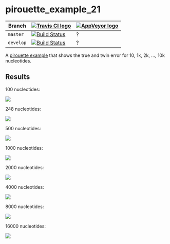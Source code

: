 # pirouette_example_21

Branch   |[![Travis CI logo](pics/TravisCI.png)](https://travis-ci.org)                                                                                                 |[![AppVeyor logo](pics/AppVeyor.png)](https://appveyor.com)                                                                                               
---------|--------------------------------------------------------------------------------------------------------------------------------------------------------------|--------------------------------------------------------------------------------------------------------------------------------------------------------------------------------------------
`master` |[![Build Status](https://travis-ci.org/richelbilderbeek/pirouette_example_21.svg?branch=master)](https://travis-ci.org/richelbilderbeek/pirouette_example_21) |?
`develop`|[![Build Status](https://travis-ci.org/richelbilderbeek/pirouette_example_21.svg?branch=develop)](https://travis-ci.org/richelbilderbeek/pirouette_example_21)|?

A [pirouette example](https://github.com/richelbilderbeek/pirouette_examples)
that shows the true and twin error for 10, 1k, 2k, ..., 10k nucleotides.


## Results

100 nucleotides:

![](example_21_314/errors.png)

248 nucleotides:

![](example_21_315/errors.png)

500 nucleotides:

![](example_21_316/errors.png)

1000 nucleotides:

![](example_21_317/errors.png)

2000 nucleotides:

![](example_21_318/errors.png)

4000 nucleotides:

![](example_21_319/errors.png)

8000 nucleotides:

![](example_21_320/errors.png)

16000 nucleotides:

![](example_21_321/errors.png)

